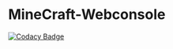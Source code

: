 # MineCraft-Webconsole
[![Codacy Badge](https://app.codacy.com/project/badge/Grade/e06051834645438c9ab8b7db8d063980)](https://www.codacy.com/manual/Gabezter/MineCraft-Webconsole?utm_source=github.com&amp;utm_medium=referral&amp;utm_content=Gabezter/MineCraft-Webconsole&amp;utm_campaign=Badge_Grade)